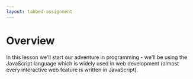 ```yaml
---
layout: tabbed-assignment
---
```


# Overview

<!-- img class="overview-image" src="" -->

In this lesson we'll start our adventure in programming - we'll be using the JavaScript language which is widely used in web development (almost every interactive web feature is written in JavaScript).

<!-- Don't edit links here, change them in _data/assignment.yml instead, -->

[slides]: <{{site.data.assignment.slides}}>
[template]: <{{site.data.assignment.template}}>
